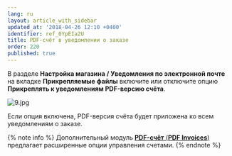 ```yaml
---
lang: ru
layout: article_with_sidebar
updated_at: '2018-04-26 12:10 +0400'
identifier: ref_0YpEIa2U
title: PDF-счёт в уведомлении о заказе
order: 220
published: true
---
```

В разделе **Настройка магазина / Уведомления по электронной почте** на вкладке **Прикрепляемые файлы** включите или отключите опцию **Прикреплять к уведомлениям PDF-версию счёта**. 

![9.jpg]({{site.baseurl}}/attachments/ref_0YpEIa2U/9.jpg)

Если опция включена, PDF-версия счёта будет приложена ко всем уведомлениям о заказе.

{% note info %}
Дополнительный модуль [**PDF-счёт** (**PDF Invoices**)](https://market.x-cart.com/addons/PDF-Invoice.html "PDF-счёт в уведомлении о заказе") предлагает расширенные опции управления счетами.
{% endnote %}
